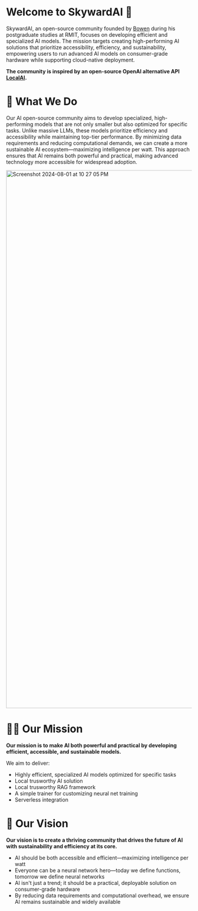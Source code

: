 # Welcome to SkywardAI 🚀

SkywardAI, an open-source community founded by [Bowen](https://github.com/Aisuko) during his postgraduate studies at RMIT, focuses on developing efficient and specialized AI models. The mission targets creating high-performing AI solutions that prioritize accessibility, efficiency, and sustainability, empowering users to run advanced AI models on consumer-grade hardware while supporting cloud-native deployment.

**The community is inspired by an open-source OpenAI alternative API  [LocalAI](https://github.com/mudler/LocalAI).**


# 🌟 What We Do

Our AI open-source community aims to develop specialized, high-performing models that are not only smaller but also optimized for specific tasks. Unlike massive LLMs, these models prioritize efficiency and accessibility while maintaining top-tier performance. By minimizing data requirements and reducing computational demands, we can create a more sustainable AI ecosystem—maximizing intelligence per watt. This approach ensures that AI remains both powerful and practical, making advanced technology more accessible for widespread adoption.

<img width="1455" alt="Screenshot 2024-08-01 at 10 27 05 PM" src="https://github.com/user-attachments/assets/4cb00005-0b3d-4d82-99cf-7876aa8e9a7d">


# 👩‍🌾 Our Mission

**Our mission is to make AI both powerful and practical by developing efficient, accessible, and sustainable models.**

We aim to deliver:

- Highly efficient, specialized AI models optimized for specific tasks
- Local trusworthy AI solution
- Local trusworthy RAG framework
- A simple trainer for customizing neural net training
- Serverless integration


# 🚀 Our Vision

**Our vision is to create a thriving community that drives the future of AI with sustainability and efficiency at its core.**

- AI should be both accessible and efficient—maximizing intelligence per watt
- Everyone can be a neural network hero—today we define functions, tomorrow we define neural networks
- AI isn't just a trend; it should be a practical, deployable solution on consumer-grade hardware
- By reducing data requirements and computational overhead, we ensure AI remains sustainable and widely available
